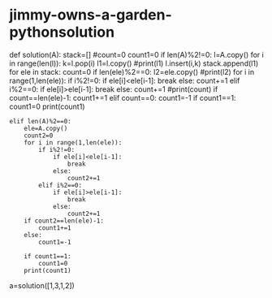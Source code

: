 # jimmy-owns-a-garden-pythonsolution
def solution(A):
    stack=[]
    #count=0
    count1=0
    if len(A)%2!=0:
        l=A.copy()
        for i in range(len(l)):
            k=l.pop(i)
            l1=l.copy()
            #print(l1)
            l.insert(i,k)
            stack.append(l1)
        for ele in stack:
            count=0
            if len(ele)%2==0:
                l2=ele.copy()
                #print(l2)
                for i in range(1,len(ele)):
                    if i%2!=0:
                        if ele[i]<ele[i-1]:
                            break
                        else:
                            count+=1
                    elif i%2==0:
                        if ele[i]>ele[i-1]:
                            break
                        else:
                            count+=1
            #print(count)
            if count==len(ele)-1:
                count1+=1
            elif count==0:
                count1=-1
        if count1==1:
            count1=0
        print(count1)

    elif len(A)%2==0:
        ele=A.copy()
        count2=0
        for i in range(1,len(ele)):
            if i%2!=0:
                if ele[i]<ele[i-1]:
                    break
                else:
                    count2+=1
            elif i%2==0:
                if ele[i]>ele[i-1]:
                    break
                else:
                    count2+=1
        if count2==len(ele)-1:
            count1+=1
        else:
            count1=-1

        if count1==1:
            count1=0
        print(count1)


a=solution([1,3,1,2])
